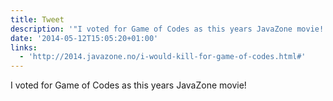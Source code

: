 ```yaml
---
title: Tweet
description: '"I voted for Game of Codes as this years JavaZone movie! "'
date: '2014-05-12T15:05:20+01:00'
links:
  - 'http://2014.javazone.no/i-would-kill-for-game-of-codes.html#'
---
```

I voted for Game of Codes as this years JavaZone movie! 
